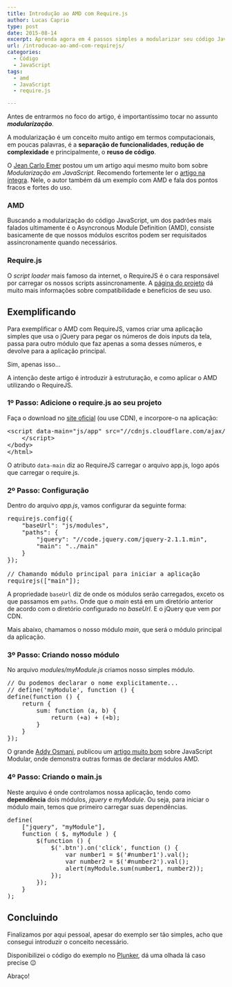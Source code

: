 ```yaml
---
title: Introdução ao AMD com Require.js
author: Lucas Caprio
type: post
date: 2015-08-14
excerpt: Aprenda agora em 4 passos simples a modularizar seu código JavaScript utilizando a especificação AMD com RequireJS.
url: /introducao-ao-amd-com-requirejs/
categories:
  - Código
  - JavaScript
tags:
  - amd
  - JavaScript
  - require.js

---
```

Antes de entrarmos no foco do artigo, é importantíssimo tocar no assunto **_modularização_**.

A modularização é um conceito muito antigo em termos computacionais, em poucas palavras, é a **separação de funcionalidades**, **redução de complexidade** e principalmente, o **reuso de código**.

O <a href="http://jcemer.com/" target="_blank">Jean Carlo Emer</a> postou um um artigo aqui mesmo muito bom sobre _Modularização em JavaScript._ Recomendo fortemente ler o <a href="http://tableless.com.br/modularizacao-em-javascript/" target="_blank">artigo na íntegra</a>. Nele, o autor também dá um exemplo com AMD e fala dos pontos fracos e fortes do uso.

### AMD

Buscando a modularização do código JavaScript, um dos padrões mais falados ultimamente é o Asyncronous Module Definition (AMD), consiste basicamente de que nossos módulos escritos podem ser requisitados assincronamente quando necessários.

### Require.js

O _script loader_ mais famoso da internet, o RequireJS é o cara responsável por carregar os nossos scripts assincronamente. A <a href="http://requirejs.org/" target="_blank">página do projeto</a> dá muito mais informações sobre compatibilidade e benefícios de seu uso.

## Exemplificando

Para exemplificar o AMD com RequireJS, vamos criar uma aplicação simples que usa o jQuery para pegar os números de dois inputs da tela, passa para outro módulo que faz apenas a soma desses números, e devolve para a aplicação principal.

Sim, apenas isso&#8230;

A intenção deste artigo é introduzir à estruturação, e como aplicar o AMD utilizando o RequireJS.

### 1º Passo: Adicione o require.js ao seu projeto

Faça o download no <a href="http://requirejs.org/docs/download.html" target="_blank">site oficial</a> (ou use CDN), e incorpore-o na aplicação:

<pre class="lang-html">&lt;script data-main="js/app" src="//cdnjs.cloudflare.com/ajax/libs/require.js/2.1.20/require.min.js"&gt;
    &lt;/script&gt;
&lt;/body&gt;
&lt;/html&gt;
</pre>

O atributo `data-main` diz ao RequireJS carregar o arquivo app.js, logo após que carregar o require.js.

### 2º Passo: Configuração

Dentro do arquivo _app.js_, vamos configurar da seguinte forma:

<pre class="lang-javascript">requirejs.config({
    "baseUrl": "js/modules",
    "paths": {
        "jquery": "//code.jquery.com/jquery-2.1.1.min",
        "main": "../main"
    }
});

// Chamando módulo principal para iniciar a aplicação
requirejs(["main"]);
</pre>

A propriedade `baseUrl` diz de onde os módulos serão carregados, exceto os que passamos em `paths`. Onde que o _main_ está em um diretório anterior de acordo com o diretório configurado no _baseUrl_. E o jQuery que vem por CDN.

Mais abaixo, chamamos o nosso módulo _main_, que será o módulo principal da aplicação.

### 3º Passo: Criando nosso módulo

No arquivo _modules/myModule.js_ criamos nosso simples módulo.

<pre class="lang-javascript">// Ou podemos declarar o nome explicitamente...
// define('myModule', function () {
define(function () {
    return {
        sum: function (a, b) {
            return (+a) + (+b);
        }
    }
});
</pre>

O grande <a href="http://addyosmani.com/" target="_blank">Addy Osmani</a>, publicou um <a href="http://addyosmani.com/writing-modular-js/" target="_blank">artigo muito bom</a> sobre JavaScript Modular, onde demonstra outras formas de declarar módulos AMD.

### 4º Passo: Criando o main.js

Neste arquivo é onde controlamos nossa aplicação, tendo como **dependência** dois módulos, _jquery_ e _myModule_. Ou seja, para iniciar o módulo main, temos que primeiro carregar suas dependências.

<pre class="lang-javascript">define(
    ["jquery", "myModule"],
    function ( $, myModule ) {
        $(function () {
            $('.btn').on('click', function () {
                var number1 = $('#number1').val();
                var number2 = $('#number2').val();
                alert(myModule.sum(number1, number2));
            });
        });
    }
);
</pre>

## Concluindo

Finalizamos por aqui pessoal, apesar do exemplo ser tão simples, acho que consegui introduzir o conceito necessário.

Disponibilizei o código do exemplo no <a href="http://plnkr.co/edit/OdLRwo62uV4KJPKSL4zh" target="_blank">Plunker</a>, dá uma olhada lá caso precise 😉

Abraço!
